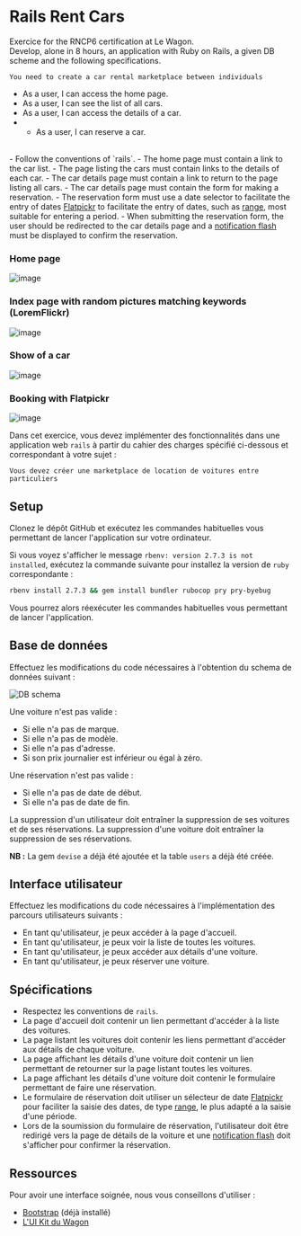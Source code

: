 # Rails Rent Cars

Exercice for the RNCP6 certification at Le Wagon.<br>
Develop, alone in 8 hours, an application with Ruby on Rails, a given DB scheme and the following specifications.

```
You need to create a car rental marketplace between individuals
```
- As a user, I can access the home page.
- As a user, I can see the list of all cars.
- As a user, I can access the details of a car.
- - As a user, I can reserve a car.
<br>
- Follow the conventions of `rails`.
- The home page must contain a link to the car list.
- The page listing the cars must contain links to the details of each car.
- The car details page must contain a link to return to the page listing all cars.
- The car details page must contain the form for making a reservation.
- The reservation form must use a date selector to facilitate the entry of dates <a href="https://flatpickr.js.org/examples/" target="_blank">Flatpickr</a> to facilitate the entry of dates, such as <a href="https://flatpickr.js.org/examples/#range-calendar" target="_blank">range</a>, most suitable for entering a period.
- When submitting the reservation form, the user should be redirected to the car details page and a <a href="https://www.rubyguides.com/2019/11/rails-flash-messages/" target="_blank">notification flash</a> must be displayed to confirm the reservation.

### Home page
![image](https://user-images.githubusercontent.com/89397894/152423151-346ba578-4032-437e-9c09-a241ae5bbceb.png)

### Index page with random pictures matching keywords (LoremFlickr)
![image](https://user-images.githubusercontent.com/89397894/152425397-fcdbe9d1-6ed7-4732-b564-ce79753ec164.png)

### Show of a car
![image](https://user-images.githubusercontent.com/89397894/152425552-309f53b1-0f82-4efd-8af7-ea93ca3385a6.png)

### Booking with Flatpickr
![image](https://user-images.githubusercontent.com/89397894/152425713-03c76559-b7a8-4b3b-a02d-fa8a2562f087.png)


Dans cet exercice, vous devez implémenter des fonctionnalités dans une application web `rails` à partir du cahier des charges spécifié ci-dessous et correspondant à votre sujet :

```
Vous devez créer une marketplace de location de voitures entre particuliers
```

## Setup

Clonez le dépôt GitHub et exécutez les commandes habituelles vous permettant de lancer l'application sur votre ordinateur.

Si vous voyez s'afficher le message `rbenv: version 2.7.3 is not installed`, exécutez la commande suivante pour installez la version de `ruby` correspondante :

```bash
rbenv install 2.7.3 && gem install bundler rubocop pry pry-byebug
```

Vous pourrez alors réexécuter les commandes habituelles vous permettant de lancer l'application.

## Base de données

Effectuez les modifications du code nécessaires à l'obtention du schema de données suivant :

<img src="https://github.com/lewagon-assess/rails-rent-cars-challenge/blob/master/db_schema.png?raw=true" alt="DB schema">

Une voiture n'est pas valide :

- Si elle n'a pas de marque.
- Si elle n'a pas de modèle.
- Si elle n'a pas d'adresse.
- Si son prix journalier est inférieur ou égal à zéro.

Une réservation n'est pas valide :

- Si elle n'a pas de date de début.
- Si elle n'a pas de date de fin.

La suppression d'un utilisateur doit entraîner la suppression de ses voitures et de ses réservations. La suppression d'une voiture doit entraîner la suppression de ses réservations.

**NB :** La gem `devise` a déjà été ajoutée et la table `users` a déjà été créée.

## Interface utilisateur

Effectuez les modifications du code nécessaires à l'implémentation des parcours utilisateurs suivants :

- En tant qu'utilisateur, je peux accéder à la page d'accueil.
- En tant qu'utilisateur, je peux voir la liste de toutes les voitures.
- En tant qu'utilisateur, je peux accéder aux détails d'une voiture.
- En tant qu'utilisateur, je peux réserver une voiture.

## Spécifications

- Respectez les conventions de `rails`.
- La page d'accueil doit contenir un lien permettant d'accéder à la liste des voitures.
- La page listant les voitures doit contenir les liens permettant d'accéder aux détails de chaque voiture.
- La page affichant les détails d'une voiture doit contenir un lien permettant de retourner sur la page listant toutes les voitures.
- La page affichant les détails d'une voiture doit contenir le formulaire permettant de faire une réservation.
- Le formulaire de réservation doit utiliser un sélecteur de date <a href="https://flatpickr.js.org/examples/" target="_blank">Flatpickr</a> pour faciliter la saisie des dates, de type <a href="https://flatpickr.js.org/examples/#range-calendar" target="_blank">range</a>, le plus adapté a la saisie d'une période.
- Lors de la soumission du formulaire de réservation, l'utilisateur doit être redirigé vers la page de détails de la voiture et une <a href="https://www.rubyguides.com/2019/11/rails-flash-messages/" target="_blank">notification flash</a> doit s'afficher pour confirmer la réservation.

## Ressources

Pour avoir une interface soignée, nous vous conseillons d'utiliser :

- <a href="https://getbootstrap.com/docs/4.6/getting-started/introduction/" target="_blank">Bootstrap</a> (déjà installé)
- <a href="https://uikit.lewagon.com/" target="_blank">L'UI Kit du Wagon</a>
